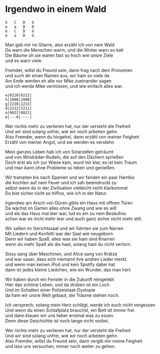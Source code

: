 # Irgendwo in einem Wald

```
G   C   D   G
e   a   D   D
G   C   D   G
e   a   D   G
```

Man gab mir ne Gitarre, also erzähl ich von nem Wald  
Da warn die Menschen warm, und die Winter warn so kalt  
Die Bäume oh sie waren fast so hoch wie unsre Ziele  
und es warn viele.

Fremder, willst du Freund sein, dann frag nach dem Pronomen  
und such dir einen Namen aus, wir ham so viele da  
Am Ende werden eh alle nur Mike zueinander sagen  
und ich werde Mike vermissen, und wie einfach alles war.

```
e|0220|0222|
h|1000|1000|
g|2220|2222|
d|2212|2211|
a|0022|0022|
e|---0|----|
```
Wer nichts mehr zu verlieren hat, nur der versteht die Freiheit  
Und wir sind solang unfrei, wie wir noch arbeiten gehn.  
Also Fremder, wenn du hingehst, dann erzähl von meiner Feigheit  
Erzähl von meiner Angst, und sie werden es verstehn

Mein ganzes Leben hab ich von Solarzellen geträumt  
und von Windräder-Rudeln, die auf den Dächern sprießen  
Doch erst als ich zur Wiese kam, wurd mir klar, es ist kein Traum  
und man kann ohne Probleme so leben und genießen.

Wir trampten bis nach Spanien und wir fanden ein paar Hambis  
die kochten auf nem Feuer und ich sah beeindruckt zu  
selbst wenn du in der Zivilisation vielleicht nicht klarkommst  
Du bist sicher nicht so hilflos, wie ich in der Natur.

Irgendwo am Arsch von Düren gibts ein Haus mit offnen Türen  
Da wächst im Garten alles ohne Zwang und wie es will  
und als das Haus mal leer war, lud es ein zu nem Besäufnis  
schon war es nicht mehr leer und auch ganz sicher nicht mehr still.

Wir saßen im Gerichtssaal und wir führten sie zum Narren  
Mit Liedern und Konfetti war der Saal wie neugeborn  
Denn wir haben Spaß, alles was sie ham sind Knarren  
wenn du mehr Spaß als die hast, solang hast du nicht verlorn.

Sissy sang über Maschinen, und Alice sang von Krätze  
und war sauer, dass sich niemand ihre andren Lieder merkt.  
und wenn man keinen iPod und kein Spotify dabei hat  
dann ist jedes kleine Liedchen, wie ein Wunder, das man hört.

Wir haben durch ein Fenster in die Zukunft reingelebt  
Hier das schöne Leben, und da drüben ist ein Loch  
Und im Schatten einer Polizeistaat-Dystopie  
da ham wir unsre Welt gebaut, die Träume stehen noch.

Ich versprech, solang mein Herz schlägt, werde ich euch nicht vergessen  
Und wenn du einen Schlafplatz brauchst, ein Bett ist immer frei  
und dann klauen wir uns lieber erstmal was zu essen  
Denn diese Geschichte ist noch lange nicht vorbei.

Wer nichts mehr zu verlieren hat, nur der versteht die Freiheit  
Und wir sind solang unfrei, wie wir noch arbeiten gehn.  
Also Fremder, willst du Freund sein, dann vergib mir meine Feigheit  
und lass uns versuchen, immer noch weiter zu gehen.

